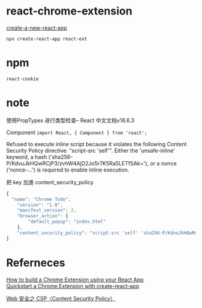 # react-chrome-extension

[create-a-new-react-app](https://zh-hant.reactjs.org/docs/create-a-new-react-app.html)

`npx create-react-app react-ext`

# npm 

`react-cookie`  

# note 

使用PropTypes 进行类型检查– React 中文文档v16.6.3

Component `import React, { Component } from 'react';`


Refused to execute inline script because it violates the following Content Security Policy directive: "script-src 'self'". Either the 'unsafe-inline' keyword, a hash ('sha256-P/KdvuJkHQwRCjP3/zvhW4AjD2Jo5r7K5Ra5LETfSAk='), or a nonce ('nonce-...') is required to enable inline execution.

把 key 加進 content_security_policy  
```js
{
  "name": "Chrome Todo",
    "version": "1.0",
    "manifest_version": 2,
    "browser_action": {
        "default_popup": "index.html"
    },
    "content_security_policy": "script-src 'self' 'sha256-P/KdvuJkHQwRCjP3/zvhW4AjD2Jo5r7K5Ra5LETfSAk='; object-src 'self'"
}
```

# Referneces

[How to build a Chrome Extension using your React App](https://medium.com/@rajithaeye/how-to-build-a-chrome-extension-using-your-reactjs-app-3655dc08fd16)  
[Quickstart a Chrome Extension with create-react-app](https://www.lsenta.io/posts/chrome-extension-react-quickstart/)  

[Web 安全之 CSP（Content Security Policy）](https://kknews.cc/code/abx9ya6.html)  